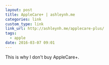```yaml
---
layout: post
title: AppleCare+ | ashleynh.me
categories: link
custom_type: link
link_url: http://ashleynh.me/applecare-plus/
tags:
  - apple
date: 2016-03-07 09:01
---
```

This is why I don't buy AppleCare+.
